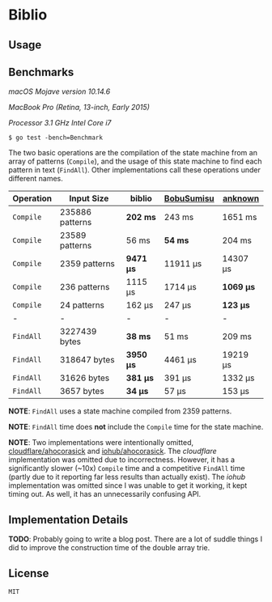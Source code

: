 # Biblio

## Usage

## Benchmarks

*macOS Mojave version 10.14.6*

*MacBook Pro (Retina, 13-inch, Early 2015)*

*Processor 3.1 GHz Intel Core i7*


```
$ go test -bench=Benchmark
```

The two basic operations are the compilation of the state machine from an array of patterns (`Compile`), and the usage of this state machine to find each pattern in text (`FindAll`). Other implementations call these operations under different names.

| Operation | Input Size | biblio | [BobuSumisu](https://github.com/BobuSumisu/aho-corasick) | [anknown](https://github.com/anknown/ahocorasick) |
| - | - | - | - | - |
| `Compile` | 235886 patterns | **202 ms** | 243 ms | 1651 ms |
| `Compile` | 23589 patterns  |  56 ms |  **54 ms** |  204 ms |
| `Compile` | 2359 patterns   |   **9471 µs** |  11911 µs |   14307 µs |
| `Compile` | 236 patterns    |   1115 µs |   1714 µs |    **1069 µs** |
| `Compile` | 24 patterns     |    162 µs |    247 µs |     **123 µs** |
| - | - | - | - | - |
| `FindAll` | 3227439 bytes | **38 ms** | 51 ms | 209 ms |
| `FindAll` | 318647 bytes  |  **3950 µs** |  4461 µs |  19219 µs |
| `FindAll` | 31626 bytes   |   **381 µs** |   391 µs |   1332 µs |
| `FindAll` | 3657 bytes    |    **34 µs** |    57 µs |    153 µs |

**NOTE**: `FindAll` uses a state machine compiled from 2359 patterns.

**NOTE**: `FindAll` time does **not** include the `Compile` time for the state machine.

**NOTE**: Two implementations were intentionally omitted, [cloudflare/ahocorasick](https://github.com/cloudflare/ahocorasick) and [iohub/ahocorasick](https://github.com/iohub/ahocorasick). The *cloudflare* implementation was omitted due to incorrectness. However, it has a significantly slower (~10x) `Compile` time and a competitive `FindAll` time (partly due to it reporting far less results than actually exist). The *iohub* implementation was omitted since I was unable to get it working, it kept timing out. As well, it has an unnecessarily confusing API.

## Implementation Details

**TODO**: Probably going to write a blog post. There are a lot of suddle things I did to improve the construction time of the double array trie.

## License

`MIT`
